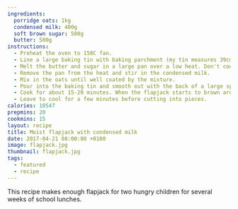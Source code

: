 ```yaml
---
ingredients:
  porridge oats: 1kg
  condensed milk: 400g
  soft brown sugar: 500g
  butter: 500g
instructions:
  - Preheat the oven to 150C fan.
  - Line a large baking tin with baking parchment (my tin measures 39cm x 26cm).
  - Melt the butter and sugar in a large pan over a low heat. Don't cook the butter, just warm it enough to melt it.
  - Remove the pan from the heat and stir in the condensed milk.
  - Mix in the oats until well coated by the mixture.
  - Pour into the baking tin and smooth out with the back of a large spoon.
  - Cook for about 15-20 minutes. When the flapjack starts to brown around the edges of the tin, take it out of the oven - it should still be relatively pale in the middle.
  - Leave to cool for a few minutes before cutting into pieces.
calories: 10547
prepmins: 20
cookmins: 15
layout: recipe
title: Moist flapjack with condensed milk
date: 2017-04-21 08:00:00 +0100
image: flapjack.jpg
thumbnail: flapjack.jpg
tags:
  - featured
  - recipe
---
```

This recipe makes enough flapjack for two hungry children for several weeks of school lunches.

